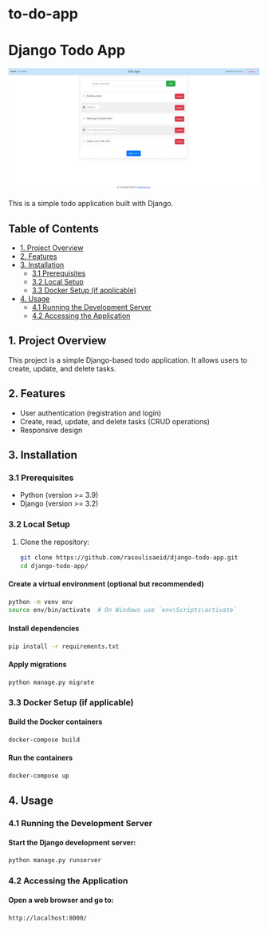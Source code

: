 # to-do-app
# Django Todo App

![Alt text](demo/demo.jpeg)


This is a simple todo application built with Django.

## Table of Contents

- [1. Project Overview](#project-overview)
- [2. Features](#features)
- [3. Installation](#installation)
  - [3.1 Prerequisites](#prerequisites)
  - [3.2 Local Setup](#local-setup)
  - [3.3 Docker Setup (if applicable)](#docker-setup-if-applicable)
- [4. Usage](#usage)
  - [4.1 Running the Development Server](#running-the-development-server)
  - [4.2 Accessing the Application](#accessing-the-application)

## 1. Project Overview

This project is a simple Django-based todo application. It allows users to create, update, and delete tasks.

## 2. Features

- User authentication (registration and login)
- Create, read, update, and delete tasks (CRUD operations)
- Responsive design

## 3. Installation

### 3.1 Prerequisites

- Python (version >= 3.9)
- Django (version >= 3.2)

### 3.2 Local Setup

1. Clone the repository:
   ```bash
   git clone https://github.com/rasoulisaeid/django-todo-app.git
   cd django-todo-app/

#### Create a virtual environment (optional but recommended)

```bash
python -m venv env
source env/bin/activate  # On Windows use `env\Scripts\activate`
```


#### Install dependencies
```bash
pip install -r requirements.txt
```
#### Apply migrations
```bash
python manage.py migrate
```

### 3.3 Docker Setup (if applicable)
#### Build the Docker containers
```bash
docker-compose build
```

#### Run the containers
```bash
docker-compose up
```

## 4. Usage
### 4.1 Running the Development Server
#### Start the Django development server:
```bash
python manage.py runserver
```

### 4.2 Accessing the Application
#### Open a web browser and go to:
`http://localhost:8000/`
